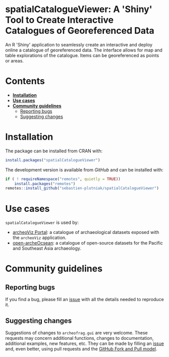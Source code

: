 # spatialCatalogueViewer: A 'Shiny' Tool to Create Interactive Catalogues of Georeferenced Data

An R 'Shiny' application to seamlessly create an interactive and deploy online a catalogue of georeferenced data. The interface allows for map and table explorations of the catalogue. Items can be georeferenced as points or areas.


# Contents

- [**Installation**](#installation)
- [**Use cases**](#use-cases)
- [**Community guidelines**](#community-guidelines)
  - [Reporting bugs](#reporting-bugs)
  - [Suggesting changes](#suggesting-changes)


# Installation

The package can be installed from CRAN with:

```r
install.packages("spatialCatalogueViewer")
```

The development version is available from *GitHub* and can be installed with:

```r
if ( ! requireNamespace("remotes", quietly = TRUE))
    install.packages("remotes")
remotes::install_github("sebastien-plutniak/spatialCatalogueViewer")
```


# Use cases

`spatialCatalogueViewer` is used by:

*  [archeoViz Portal](https://analytics.huma-num.fr/archeoviz/home): a catalogue of archaeological datasets exposed with the `archeoViz` application.
*  [open-archeOcsean](https://analytics.huma-num.fr/Sebastien.Plutniak/open-archeocsean): a catalogue of open-source datasets for the Pacific and Southeast Asia archaeology.



# Community guidelines

## Reporting bugs

If you find a bug, please fill an [issue](https://github.com/sebastien-plutniak/spatialCatalogueViewer/issues) with all the details needed to reproduce it.

## Suggesting changes

Suggestions of changes to `archeofrag.gui` are very welcome. These requests may concern additional functions, changes to documentation, additional examples, new features, etc. 
They can be made by filling an [issue](https://github.com/sebastien-plutniak/spatialCatalogueViewer/issues) and, even better, using pull requests and the [GitHub Fork and Pull
model](https://help.github.com/articles/about-pull-requests).
